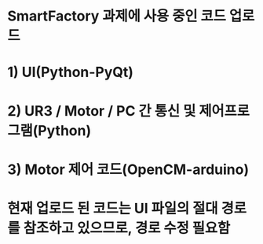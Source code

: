# SmartFactory 과제에 사용 중인 코드 업로드
# 1) UI(Python-PyQt)
# 2) UR3 / Motor / PC 간 통신 및 제어프로그램(Python)
# 3) Motor 제어 코드(OpenCM-arduino)
# 현재 업로드 된 코드는 UI 파일의 절대 경로를 참조하고 있으므로, 경로 수정 필요함
